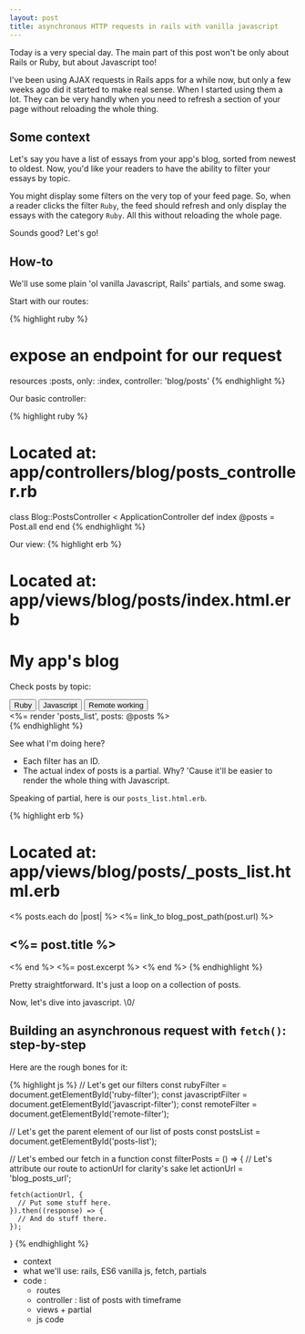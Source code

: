 ```yaml
---
layout: post
title: asynchronous HTTP requests in rails with vanilla javascript
---
```


Today is a very special day. The main part of this post won't be only about Rails or Ruby, but about Javascript too!

I've been using AJAX requests in Rails apps for a while now, but only a few weeks ago did it started to make real sense. When I started using them a lot. They can be very handly when you need to refresh a section of your page without reloading the whole thing.

## Some context

Let's say you have a list of essays from your app's blog, sorted from newest to oldest. Now, you'd like your readers to have the ability to filter your essays by topic.

You might display some filters on the very top of your feed page. So, when a reader clicks the filter `Ruby`, the feed should refresh and only display the essays with the category `Ruby`. All this without reloading the whole page.

Sounds good? Let's go!

## How-to

We'll use some plain 'ol vanilla Javascript, Rails' partials, and some swag.

Start with our routes:

{% highlight ruby %}
  # expose an endpoint for our request
  resources :posts, only: :index, controller: 'blog/posts'
{% endhighlight %}

Our basic controller:

{% highlight ruby %}
  # Located at: app/controllers/blog/posts_controller.rb

  class Blog::PostsController < ApplicationController
    def index
      @posts = Post.all
    end
  end
{% endhighlight %}

Our view:
{% highlight erb %}
  # Located at: app/views/blog/posts/index.html.erb

  <h1>My app's blog</h1>

  <!-- Filters -->
  <section>
    <p>Check posts by topic: </p>
    <button id="ruby-filter">Ruby</button>
    <button id="javascript-filter">Javascript</button>
    <button id="remote-filter">Remote working</button>
  </section>

  <!-- Posts' index -->
  <section id="posts-list">
    <%= render 'posts_list', posts: @posts %>
  </section>
{% endhighlight %}

See what I'm doing here?
- Each filter has an ID.
- The actual index of posts is a partial. Why? 'Cause it'll be easier to render the whole thing with Javascript.

Speaking of partial, here is our `posts_list.html.erb`.

{% highlight erb %}
  # Located at: app/views/blog/posts/\_posts_list.html.erb

  <% posts.each do \|post\| %>
    <%= link_to blog_post_path(post.url) %>
      <h2><%= post.title %></h2>
    <% end %>
    <%= post.excerpt %>
  <% end %>
{% endhighlight %}

Pretty straightforward. It's just a loop on a collection of posts.

Now, let's dive into javascript. \0/

## Building an asynchronous request with `fetch()`: step-by-step

Here are the rough bones for it:

{% highlight js %}
  // Let's get our filters
  const rubyFilter = document.getElementById('ruby-filter');
  const javascriptFilter = document.getElementById('javascript-filter');
  const remoteFilter = document.getElementById('remote-filter');

  // Let's get the parent element of our list of posts
  const postsList = document.getElementById('posts-list');

  // Let's embed our fetch in a function
  const filterPosts = () => {
    // Let's attribute our route to actionUrl for clarity's sake
    let actionUrl = 'blog_posts_url';

    fetch(actionUrl, {
      // Put some stuff here.
    }).then((response) => {
      // And do stuff there.
    });
  }
{% endhighlight %}

- context
- what we'll use: rails, ES6 vanilla js, fetch, partials
- code :
  - routes
  - controller : list of posts with timeframe
  - views + partial
  - js code
